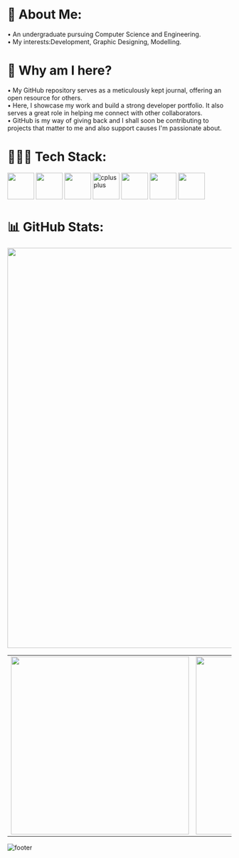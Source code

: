 <!-- Start of README.md -->

# 💫 About Me:
• An undergraduate pursuing Computer Science and Engineering. <br/>
• My interests:Development, Graphic Designing, Modelling. <br/>  

# 🤔 Why am I here?
• My GitHub repository serves as a meticulously kept journal, offering an open resource for others. <br/>
• Here, I showcase my work and build a strong developer portfolio. It also serves a great role in helping me connect with other collaborators.<br/>
• GitHub is my way of giving back and I shall soon be contributing to projects that matter to me and also support causes I'm passionate about.

# 👨🏻‍💻 Tech Stack:
<a href="https://www.cprogramming.com/" target="_blank" rel="noreferrer">
  <img src="https://cdn.jsdelivr.net/gh/devicons/devicon/icons/c/c-original.svg" width="60" height="60"/></a>
<a href="https://cplusplus.com/" target="_blank" rel="noreferrer">
  <img src="https://cdn.jsdelivr.net/gh/devicons/devicon/icons/cplusplus/cplusplus-original.svg" width="60" height="60"/></a> 
<a href="https://dev.java/" target="_blank" rel="noreferrer">
  <img src="https://cdn.jsdelivr.net/gh/devicons/devicon/icons/java/java-original.svg" width="60" height="60"/></a>
<a href="https://kotlinlang.org/" target="_blank" rel="noreferrer"> 
  <img src="resources/Tech Stack/Kotlin.jpg" alt="cplusplus" width="60" height="60" /></a>
<a href="https://developer.android.com/studio/intro" target="_blank" rel="noreferrer"> 
  <img src="https://cdn.jsdelivr.net/gh/devicons/devicon/icons/androidstudio/androidstudio-original.svg" width="60" height="60" /></a>
<a href="https://developer.mozilla.org/en-US/docs/Web/HTML" target="_blank" rel="noreferrer">
  <img src="https://cdn.jsdelivr.net/gh/devicons/devicon/icons/html5/html5-original.svg" width="60" height="60"/></a>
<a href="https://developer.mozilla.org/en-US/docs/Web/CSS" target="_blank" rel="noreferrer">
  <img src="https://cdn.jsdelivr.net/gh/devicons/devicon/icons/css3/css3-original.svg" width="60" height="60"/></a>



# 📊 GitHub Stats:
<img src="http://github-profile-summary-cards.vercel.app/api/cards/profile-details?username=tecnicoviola&theme=tokyonight"  width="900">

<table>
  <tr>
    <td><img src="http://github-profile-summary-cards.vercel.app/api/cards/productive-time?username=tecnicoviola&theme=tokyonight&utcOffset=8" width="400"></td>
    <td><img src="http://github-profile-summary-cards.vercel.app/api/cards/stats?username=tecnicoviola&theme=tokyonight" width="400"></td>
  </tr>
</table>


![footer](https://user-images.githubusercontent.com/10498744/210157572-1fca0242-8af2-46a6-bfa3-666ffd40ebde.svg)

<!-- End of README.md -->
